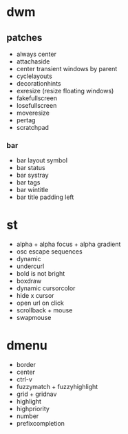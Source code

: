 # dwm
## patches
* always center
* attachaside
* center transient windows by parent
* cyclelayouts
* decorationhints
* exresize (resize floating windows)
* fakefullscreen
* losefullscreen
* moveresize
* pertag
* scratchpad
### bar
* bar layout symbol 
* bar status
* bar systray
* bar tags
* bar wintitle
* bar title padding left 
# st
* alpha + alpha focus + alpha gradient
* osc escape sequences
* dynamic
* undercurl
* bold is not bright
* boxdraw
* dynamic cursorcolor
* hide x cursor
* open url on click
* scrollback + mouse
* swapmouse
# dmenu
* border
* center
* ctrl-v
* fuzzymatch + fuzzyhighlight
* grid + gridnav
* highlight
* highpriority
* number
* prefixcompletion

